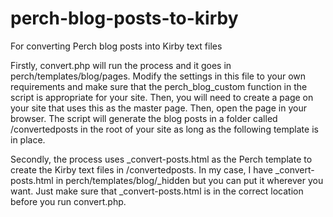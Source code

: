 # perch-blog-posts-to-kirby
For converting Perch blog posts into Kirby text files

Firstly, convert.php will run the process and it goes in perch/templates/blog/pages. Modify the settings in this file to your own requirements and make sure that the perch_blog_custom function in the script is appropriate for your site. Then, you will need to create a page on your site that uses this as the master page. Then, open the page in your browser. The script will generate the blog posts in a folder called /convertedposts in the root of your site as long as the following template is in place.

Secondly, the process uses _convert-posts.html as the Perch template to create the Kirby text files in /convertedposts. In my case, I have _convert-posts.html in perch/templates/blog/_hidden but you can put it wherever you want. Just make sure that _convert-posts.html is in the correct location before you run convert.php.
